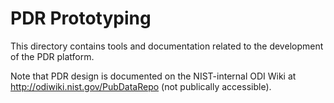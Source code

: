 # PDR Prototyping

This directory contains tools and documentation related to the
development of the PDR platform.

Note that PDR design is documented on the NIST-internal ODI Wiki at
http://odiwiki.nist.gov/PubDataRepo (not publically accessible).


